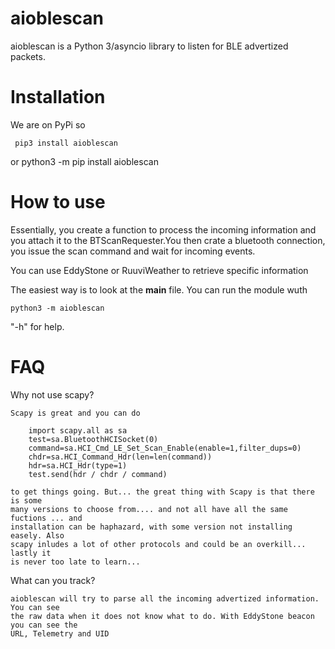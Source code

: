 # aioblescan

aioblescan is a Python 3/asyncio library to listen for BLE advertized packets.


# Installation

We are on PyPi so

     pip3 install aioblescan
or
     python3 -m pip install aioblescan
     


# How to use

Essentially, you create a function to process the incoming
information and you attach it to the BTScanRequester.You then crate a bluetooth
connection, you issue the scan command and wait for incoming events.

You can use EddyStone or RuuviWeather to retrieve specific information


The easiest way is to look at the __main__ file. You can run the module wuth

    python3 -m aioblescan
    
"-h" for help.
      
# FAQ

Why not use scapy?

    Scapy is great and you can do
    
        import scapy.all as sa
        test=sa.BluetoothHCISocket(0)
        command=sa.HCI_Cmd_LE_Set_Scan_Enable(enable=1,filter_dups=0)
        chdr=sa.HCI_Command_Hdr(len=len(command))
        hdr=sa.HCI_Hdr(type=1)
        test.send(hdr / chdr / command)

    to get things going. But... the great thing with Scapy is that there is some
    many versions to choose from.... and not all have all the same fuctions ... and
    installation can be haphazard, with some version not installing easely. Also
    scapy inludes a lot of other protocols and could be an overkill... lastly it
    is never too late to learn...
    
What can you track?

    aioblescan will try to parse all the incoming advertized information. You can see
    the raw data when it does not know what to do. With EddyStone beacon you can see the
    URL, Telemetry and UID
